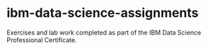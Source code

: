 # ibm-data-science-assignments
Exercises and lab work completed as part of the IBM Data Science Professional Certificate.
